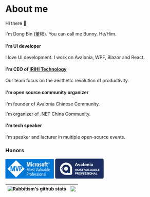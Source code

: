 # About me

Hi there :rabbit:

I'm Dong Bin (董彬). You can call me Bunny. He/Him.

#### I'm UI developer

I love UI development. I work on Avalonia, WPF, Blazor and React.

#### I'm CEO of [IRIHI Technology](https://github.com/irihitech)

Our team focus on the aesthetic revolution of productivity.

#### I'm open source community organizer

I'm founder of Avalonia Chinese Community.

I'm organizer of .NET China Community.

#### I'm tech speaker

I'm speaker and lecturer in multiple open-source events. 

### Honors

<img src="./Microsoft_MVP.png" width="30%" height="30%"></img>
<img src="./Avalonia_MVP.png" width="30%" height="30%"></img>

<!--
**rabbitism/rabbitism** is a ✨ _special_ ✨ repository because its `README.md` (this file) appears on your GitHub profile.

Here are some ideas to get you started:

- 🔭 I’m currently working on ...
- 🌱 I’m currently learning ...
- 👯 I’m looking to collaborate on ...
- 🤔 I’m looking for help with ...
- 💬 Ask me about ...
- 📫 How to reach me: ...
- 😄 Pronouns: ...
- ⚡ Fun fact: ...
-->

| <a><img align="center" src="https://github-readme-stats.vercel.app/api?username=rabbitism&show_icons=true&theme=transparent&hide_border=true" alt="Rabbitism's github stats" /></a> | <a><img align="center" src="https://github-readme-stats.vercel.app/api/top-langs/?username=rabbitism&layout=compact&theme=buefy&hide_border=true&hide=javascript,html,r" /></a> |
| ------------- | ------------- |

